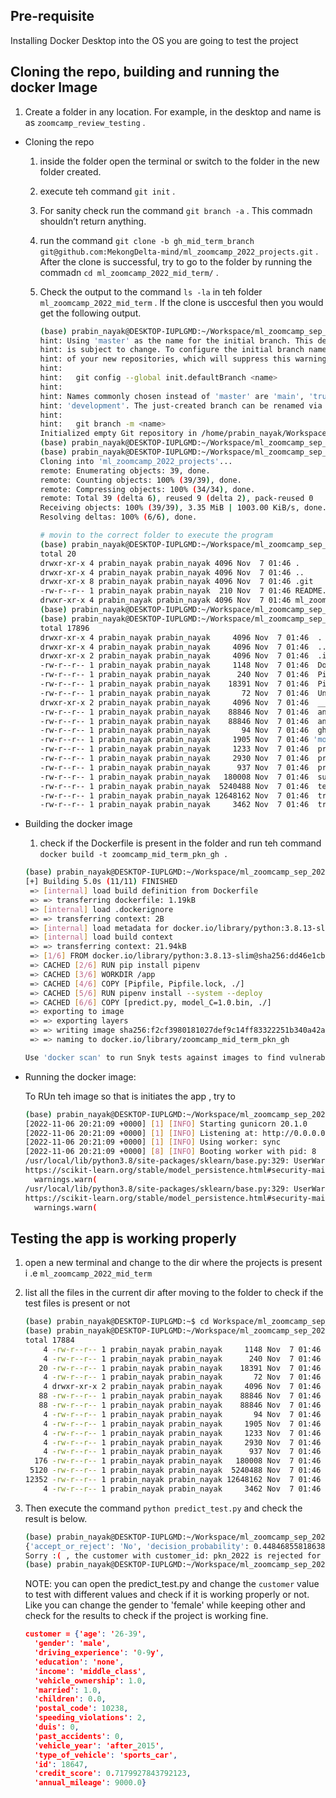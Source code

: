 ## Pre-requisite

Installing Docker Desktop into the OS you are going to test the project


## Cloning the repo, building and running the docker Image

1. Create a folder in any location. For example, in the desktop and name is as `zoomcamp_review_testing` .
- Cloning the repo
    1. inside the folder open the terminal or switch to the folder in the new folder created.
    2. execute teh command `git init` .
    3. For sanity check run the command `git branch -a` . This commadn shouldn’t return anything.
    4. run the command `git clone -b gh_mid_term_branch git@github.com:MekongDelta-mind/ml_zoomcamp_2022_projects.git` . After the clone is successful, try to go to the folder by running the commadn `cd ml_zoomcamp_2022_mid_term/` .
    5. Check the output to the command `ls -la` in teh folder `ml_zoomcamp_2022_mid_term` . If the clone is usccesful then you would get the following output.
        
        ```bash
        (base) prabin_nayak@DESKTOP-IUPLGMD:~/Workspace/ml_zoomcamp_sep_2022/review_testing/review_testing_mid_term$ git init
        hint: Using 'master' as the name for the initial branch. This default branch name
        hint: is subject to change. To configure the initial branch name to use in all
        hint: of your new repositories, which will suppress this warning, call:
        hint:
        hint:   git config --global init.defaultBranch <name>
        hint:
        hint: Names commonly chosen instead of 'master' are 'main', 'trunk' and
        hint: 'development'. The just-created branch can be renamed via this command:
        hint:
        hint:   git branch -m <name>
        Initialized empty Git repository in /home/prabin_nayak/Workspace/ml_zoomcamp_sep_2022/review_testing/review_testing_mid_term/.git/
        (base) prabin_nayak@DESKTOP-IUPLGMD:~/Workspace/ml_zoomcamp_sep_2022/review_testing/review_testing_mid_term$ git branch -a
        (base) prabin_nayak@DESKTOP-IUPLGMD:~/Workspace/ml_zoomcamp_sep_2022/review_testing/review_testing_mid_term$ git clone -b gh_mid_term_branch git@github.com:MekongDelta-mind/ml_zoomcamp_2022_projects.git
        Cloning into 'ml_zoomcamp_2022_projects'...
        remote: Enumerating objects: 39, done.
        remote: Counting objects: 100% (39/39), done.
        remote: Compressing objects: 100% (34/34), done.
        remote: Total 39 (delta 6), reused 9 (delta 2), pack-reused 0
        Receiving objects: 100% (39/39), 3.35 MiB | 1003.00 KiB/s, done.
        Resolving deltas: 100% (6/6), done.
        
        # movin to the correct folder to execute the program
        (base) prabin_nayak@DESKTOP-IUPLGMD:~/Workspace/ml_zoomcamp_sep_2022/review_testing/review_testing_mid_term/ml_zoomcamp_2022_projects$ ls -la
        total 20
        drwxr-xr-x 4 prabin_nayak prabin_nayak 4096 Nov  7 01:46 .
        drwxr-xr-x 4 prabin_nayak prabin_nayak 4096 Nov  7 01:46 ..
        drwxr-xr-x 8 prabin_nayak prabin_nayak 4096 Nov  7 01:46 .git
        -rw-r--r-- 1 prabin_nayak prabin_nayak  210 Nov  7 01:46 README.md
        drwxr-xr-x 4 prabin_nayak prabin_nayak 4096 Nov  7 01:46 ml_zoomcamp_2022_mid_term
        (base) prabin_nayak@DESKTOP-IUPLGMD:~/Workspace/ml_zoomcamp_sep_2022/review_testing/review_testing_mid_term/ml_zoomcamp_2022_projects$ cd ml_zoomcamp_2022_mid_term/
        (base) prabin_nayak@DESKTOP-IUPLGMD:~/Workspace/ml_zoomcamp_sep_2022/review_testing/review_testing_mid_term/ml_zoomcamp_2022_projects/ml_zoomcamp_2022_mid_term$ ls -la
        total 17896
        drwxr-xr-x 4 prabin_nayak prabin_nayak     4096 Nov  7 01:46  .
        drwxr-xr-x 4 prabin_nayak prabin_nayak     4096 Nov  7 01:46  ..
        drwxr-xr-x 2 prabin_nayak prabin_nayak     4096 Nov  7 01:46  .ipynb_checkpoints
        -rw-r--r-- 1 prabin_nayak prabin_nayak     1148 Nov  7 01:46  Dockerfile
        -rw-r--r-- 1 prabin_nayak prabin_nayak      240 Nov  7 01:46  Pipfile
        -rw-r--r-- 1 prabin_nayak prabin_nayak    18391 Nov  7 01:46  Pipfile.lock
        -rw-r--r-- 1 prabin_nayak prabin_nayak       72 Nov  7 01:46  Untitled.ipynb
        drwxr-xr-x 2 prabin_nayak prabin_nayak     4096 Nov  7 01:46  __pycache__
        -rw-r--r-- 1 prabin_nayak prabin_nayak    88846 Nov  7 01:46  analytics_olympiad_2022.ipynb
        -rw-r--r-- 1 prabin_nayak prabin_nayak    88846 Nov  7 01:46  analytics_olympiad_2022_python.ipynb
        -rw-r--r-- 1 prabin_nayak prabin_nayak       94 Nov  7 01:46  gh_mid_term.md
        -rw-r--r-- 1 prabin_nayak prabin_nayak     1905 Nov  7 01:46 'model_C=1.0.bin'
        -rw-r--r-- 1 prabin_nayak prabin_nayak     1233 Nov  7 01:46  predict.py
        -rw-r--r-- 1 prabin_nayak prabin_nayak     2930 Nov  7 01:46  predict_test.ipynb
        -rw-r--r-- 1 prabin_nayak prabin_nayak      937 Nov  7 01:46  predict_test.py
        -rw-r--r-- 1 prabin_nayak prabin_nayak   180008 Nov  7 01:46  submission.csv
        -rw-r--r-- 1 prabin_nayak prabin_nayak  5240488 Nov  7 01:46  test.csv
        -rw-r--r-- 1 prabin_nayak prabin_nayak 12648162 Nov  7 01:46  train.csv
        -rw-r--r-- 1 prabin_nayak prabin_nayak     3462 Nov  7 01:46  train.py
        ```
        
- Building the docker image
    1. check if the Dockerfile is present in the folder and run teh command `docker build -t zoomcamp_mid_term_pkn_gh .` 
    
    ```bash
    (base) prabin_nayak@DESKTOP-IUPLGMD:~/Workspace/ml_zoomcamp_sep_2022/review_testing/review_testing_mid_term/ml_zoomcamp_2022_projects/ml_zoomcamp_2022_mid_term$ docker build -t zoomcamp_mid_term_pkn_gh .
    [+] Building 5.0s (11/11) FINISHED
     => [internal] load build definition from Dockerfile                                                                                       0.1s
     => => transferring dockerfile: 1.19kB                                                                                                     0.0s
     => [internal] load .dockerignore                                                                                                          0.0s
     => => transferring context: 2B                                                                                                            0.0s
     => [internal] load metadata for docker.io/library/python:3.8.13-slim                                                                      4.8s
     => [internal] load build context                                                                                                          0.0s
     => => transferring context: 21.94kB                                                                                                       0.0s
     => [1/6] FROM docker.io/library/python:3.8.13-slim@sha256:dd46e1cb12432c17040638acb05508c35dc828db04f4f33c692d3894b7bc76cf                0.0s
     => CACHED [2/6] RUN pip install pipenv                                                                                                    0.0s
     => CACHED [3/6] WORKDIR /app                                                                                                              0.0s
     => CACHED [4/6] COPY [Pipfile, Pipfile.lock, ./]                                                                                          0.0s
     => CACHED [5/6] RUN pipenv install --system --deploy                                                                                      0.0s
     => CACHED [6/6] COPY [predict.py, model_C=1.0.bin, ./]                                                                                    0.0s
     => exporting to image                                                                                                                     0.0s
     => => exporting layers                                                                                                                    0.0s
     => => writing image sha256:f2cf3980181027def9c14ff83322251b340a42a1fdaa47dd15c2c26b18901b6f                                               0.0s
     => => naming to docker.io/library/zoomcamp_mid_term_pkn_gh                                                                                0.0s
    
    Use 'docker scan' to run Snyk tests against images to find vulnerabilities and learn how to fix them 
    ```
    
- Running the docker image:
    
    To RUn teh image so that is initiates the app , try to 
    
    ```bash
    (base) prabin_nayak@DESKTOP-IUPLGMD:~/Workspace/ml_zoomcamp_sep_2022/review_testing/review_testing_mid_term/ml_zoomcamp_2022_projects/ml_zoomcamp_2022_mid_term$ docker run -it --rm -p 9696:9696 zoomcamp_mid_term_pkn_gh
    [2022-11-06 20:21:09 +0000] [1] [INFO] Starting gunicorn 20.1.0
    [2022-11-06 20:21:09 +0000] [1] [INFO] Listening at: http://0.0.0.0:9696 (1)
    [2022-11-06 20:21:09 +0000] [1] [INFO] Using worker: sync
    [2022-11-06 20:21:09 +0000] [8] [INFO] Booting worker with pid: 8
    /usr/local/lib/python3.8/site-packages/sklearn/base.py:329: UserWarning: Trying to unpickle estimator DictVectorizer from version 1.0.2 when using version 1.1.3. This might lead to breaking code or invalid results. Use at your own risk. For more info please refer to:
    https://scikit-learn.org/stable/model_persistence.html#security-maintainability-limitations
      warnings.warn(
    /usr/local/lib/python3.8/site-packages/sklearn/base.py:329: UserWarning: Trying to unpickle estimator LogisticRegression from version 1.0.2 when using version 1.1.3. This might lead to breaking code or invalid results. Use at your own risk. For more info please refer to:
    https://scikit-learn.org/stable/model_persistence.html#security-maintainability-limitations
      warnings.warn(
    ```
  
 
## Testing the app is working properly

1. open a new terminal  and change to the dir where the projects is present i .e `ml_zoomcamp_2022_mid_term`
2. list all the files in the current dir after moving to the folder to check if the test files is present or not
    
    ```bash
    (base) prabin_nayak@DESKTOP-IUPLGMD:~$ cd Workspace/ml_zoomcamp_sep_2022/review_testing/review_testing_mid_term/ml_zoomcamp_2022_projects/ml_zoomcamp_2022_mid_term
    (base) prabin_nayak@DESKTOP-IUPLGMD:~/Workspace/ml_zoomcamp_sep_2022/review_testing/review_testing_mid_term/ml_zoomcamp_2022_projects/ml_zoomcamp_2022_mid_term$ ls -ls
    total 17884
        4 -rw-r--r-- 1 prabin_nayak prabin_nayak     1148 Nov  7 01:46  Dockerfile
        4 -rw-r--r-- 1 prabin_nayak prabin_nayak      240 Nov  7 01:46  Pipfile
       20 -rw-r--r-- 1 prabin_nayak prabin_nayak    18391 Nov  7 01:46  Pipfile.lock
        4 -rw-r--r-- 1 prabin_nayak prabin_nayak       72 Nov  7 01:46  Untitled.ipynb
        4 drwxr-xr-x 2 prabin_nayak prabin_nayak     4096 Nov  7 01:46  __pycache__
       88 -rw-r--r-- 1 prabin_nayak prabin_nayak    88846 Nov  7 01:46  analytics_olympiad_2022.ipynb
       88 -rw-r--r-- 1 prabin_nayak prabin_nayak    88846 Nov  7 01:46  analytics_olympiad_2022_python.ipynb
        4 -rw-r--r-- 1 prabin_nayak prabin_nayak       94 Nov  7 01:46  gh_mid_term.md
        4 -rw-r--r-- 1 prabin_nayak prabin_nayak     1905 Nov  7 01:46 'model_C=1.0.bin'
        4 -rw-r--r-- 1 prabin_nayak prabin_nayak     1233 Nov  7 01:46  predict.py
        4 -rw-r--r-- 1 prabin_nayak prabin_nayak     2930 Nov  7 01:46  predict_test.ipynb
        4 -rw-r--r-- 1 prabin_nayak prabin_nayak      937 Nov  7 01:46  predict_test.py
      176 -rw-r--r-- 1 prabin_nayak prabin_nayak   180008 Nov  7 01:46  submission.csv
     5120 -rw-r--r-- 1 prabin_nayak prabin_nayak  5240488 Nov  7 01:46  test.csv
    12352 -rw-r--r-- 1 prabin_nayak prabin_nayak 12648162 Nov  7 01:46  train.csv
        4 -rw-r--r-- 1 prabin_nayak prabin_nayak     3462 Nov  7 01:46  train.py
    ```
    
3. Then execute the command `python predict_test.py` and check the result is below.
    
    ```bash
    (base) prabin_nayak@DESKTOP-IUPLGMD:~/Workspace/ml_zoomcamp_sep_2022/review_testing/review_testing_mid_term/ml_zoomcamp_2022_projects/ml_zoomcamp_2022_mid_term$ python predict_test.py
    {'accept_or_reject': 'No', 'decision_probability': 0.4484685581863869}
    Sorry :( , the customer with customer_id: pkn_2022 is rejected for the insurance claims
    (base) prabin_nayak@DESKTOP-IUPLGMD:~/Workspace/ml_zoomcamp_sep_2022/review_testing/review_testing_mid_term/ml_zoomcamp_2022_projects/ml_zoomcamp_2022_mid_term$
    ```
    
    NOTE: you can open the predict_test.py and change the `customer` value to test with different values and check if it is working properly or not. Like you can change the gender to 
    'female' while keeping other and check for the results to check if the project is working fine.
    
    ```json
    customer = {'age': '26-39',
      'gender': 'male',
      'driving_experience': '0-9y',
      'education': 'none',
      'income': 'middle_class',
      'vehicle_ownership': 1.0,
      'married': 1.0,
      'children': 0.0,
      'postal_code': 10238,
      'speeding_violations': 2,
      'duis': 0,
      'past_accidents': 0,
      'vehicle_year': 'after_2015',
      'type_of_vehicle': 'sports_car',
      'id': 18647,
      'credit_score': 0.7179927843792123,
      'annual_mileage': 9000.0}
    ```
